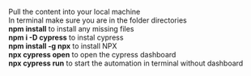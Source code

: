 Pull the content into your local machine<br />
In terminal make sure you are in the folder directories<br />
**npm install** to install any missing files<br />
**npm i -D cypress** to instal cypress<br />
**npm install -g npx** to install NPX<br />
**npx cypress open** to open the cypress dashboard <br />
**npx cypress run** to start the automation in terminal without dashboard<br />
